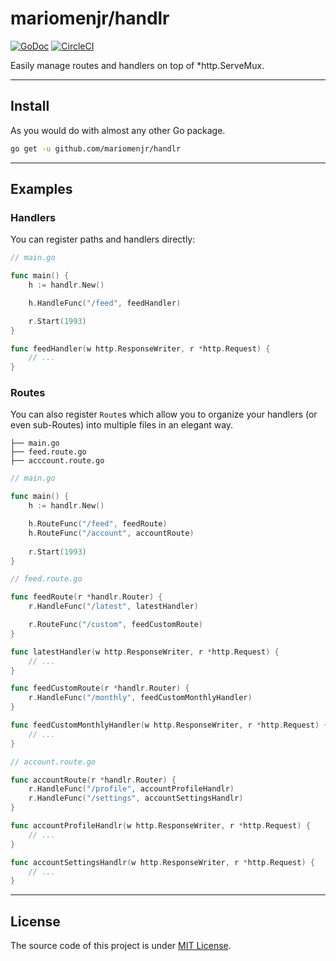 # mariomenjr/handlr

[![GoDoc](https://godoc.org/github.com/mariomenjr/handlr?status.svg)](https://godoc.org/github.com/mariomenjr/handlr)
[![CircleCI](https://circleci.com/gh/mariomenjr/handlr/tree/main.svg?style=svg)](https://circleci.com/gh/mariomenjr/handlr/tree/main)

Easily manage routes and handlers on top of *http.ServeMux.

---

## Install

As you would do with almost any other Go package.

```bash
go get -u github.com/mariomenjr/handlr
```

---

## Examples

### Handlers

You can register paths and handlers directly:

```go
// main.go

func main() {
	h := handlr.New()

	h.HandleFunc("/feed", feedHandler)

	r.Start(1993)
}

func feedHandler(w http.ResponseWriter, r *http.Request) {
	// ...
}
```

### Routes

You can also register `Route`s which allow you to organize your handlers (or even sub-Routes) into multiple files in an elegant way.

```
├── main.go
├── feed.route.go
├── acccount.route.go
```

```go
// main.go

func main() {
	h := handlr.New()

	h.RouteFunc("/feed", feedRoute)
	h.RouteFunc("/account", accountRoute)
	
	r.Start(1993)
}
```

```go
// feed.route.go

func feedRoute(r *handlr.Router) {
	r.HandleFunc("/latest", latestHandler)

	r.RouteFunc("/custom", feedCustomRoute)
}

func latestHandler(w http.ResponseWriter, r *http.Request) {
	// ...
}

func feedCustomRoute(r *handlr.Router) {
	r.HandleFunc("/monthly", feedCustomMonthlyHandler)
}

func feedCustomMonthlyHandler(w http.ResponseWriter, r *http.Request) {
	// ...
}
```

```go
// account.route.go

func accountRoute(r *handlr.Router) {
	r.HandleFunc("/profile", accountProfileHandlr)
	r.HandleFunc("/settings", accountSettingsHandlr)
}

func accountProfileHandlr(w http.ResponseWriter, r *http.Request) {
	// ...
}

func accountSettingsHandlr(w http.ResponseWriter, r *http.Request) {
	// ...
}
```

---

## License 
The source code of this project is under [MIT License](https://opensource.org/licenses/MIT).

